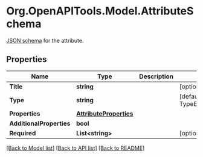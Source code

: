# Org.OpenAPITools.Model.AttributeSchema
[JSON schema](http://json-schema.org/specification-links.html#draft-4) for the attribute. 
## Properties

Name | Type | Description | Notes
------------ | ------------- | ------------- | -------------
**Title** | **string** |  | [optional] 
**Type** | **string** |  | [default to TypeEnum.Object]
**Properties** | [**AttributeProperties**](AttributeProperties.md) |  | 
**AdditionalProperties** | **bool** |  | 
**Required** | **List&lt;string&gt;** |  | [optional] 

[[Back to Model list]](../README.md#documentation-for-models) [[Back to API list]](../README.md#documentation-for-api-endpoints) [[Back to README]](../README.md)

